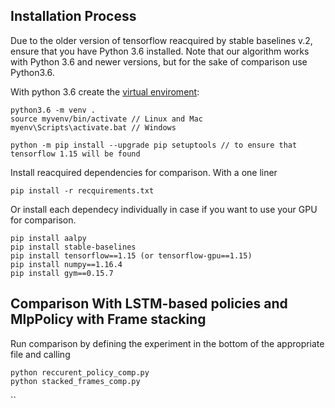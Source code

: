 ## Installation Process
Due to the older version of tensorflow reacquired by stable baselines v.2, ensure that you have Python 3.6 installed.
Note that our algorithm works with Python 3.6 and newer versions, but for the sake of comparison use Python3.6.

With python 3.6 create the [virtual enviroment](https://python.land/virtual-environments/virtualent):
```
python3.6 -m venv .
source myvenv/bin/activate // Linux and Mac
myenv\Scripts\activate.bat // Windows

python -m pip install --upgrade pip setuptools // to ensure that tensorflow 1.15 will be found
```

Install reacquired dependencies for comparison.
With a one liner
```
pip install -r recquirements.txt
```
Or install each dependecy individually in case if you want to use your GPU for comparison.
```
pip install aalpy
pip install stable-baselines
pip install tensorflow==1.15 (or tensorflow-gpu==1.15)
pip install numpy==1.16.4
pip install gym==0.15.7
```

## Comparison With LSTM-based policies and MlpPolicy with Frame stacking
Run comparison by defining the experiment in the bottom of the appropriate file and calling
```
python reccurent_policy_comp.py
python stacked_frames_comp.py
```
``
